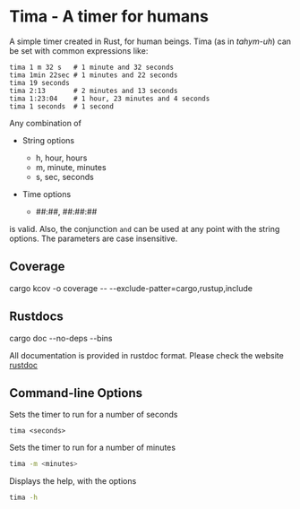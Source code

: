 # Tima - A timer for humans

A simple timer created in Rust, for human beings. Tima (as in *tahym-uh*) can be set with common expressions like:
```
tima 1 m 32 s   # 1 minute and 32 seconds
tima 1min 22sec # 1 minutes and 22 seconds
tima 19 seconds
tima 2:13       # 2 minutes and 13 seconds
tima 1:23:04    # 1 hour, 23 minutes and 4 seconds
tima 1 seconds  # 1 second
```

Any combination of

* String options
  * h, hour, hours
  * m, minute, minutes
  * s, sec, seconds

* Time options
  * ##:##, ##:##:## 

is valid. Also, the conjunction `and` can be used at any point with the string options. The parameters are case insensitive.

## Coverage

cargo kcov -o coverage -- --exclude-patter=cargo,rustup,include

## Rustdocs

cargo doc --no-deps --bins

All documentation is provided in rustdoc format. Please check the website [rustdoc]

[rustdoc]: https://thecastles.gitlab.com/tima

## Command-line Options

Sets the timer to run for a number of seconds

```
tima <seconds>
```

Sets the timer to run for a number of minutes
```bash
tima -m <minutes>
```

Displays the help, with the options
```bash
tima -h
```

